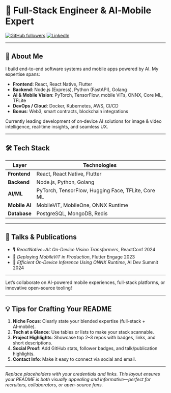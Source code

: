 # 🧠 Full‑Stack Engineer & AI‑Mobile Expert

[![GitHub followers](https://img.shields.io/github/followers/your-username?style=social)](https://github.com/kriston92)
[![LinkedIn](https://img.shields.io/badge/LinkedIn-Connect-blue)](https://www.linkedin.com/in/sansyzbay-koishanov-194b98371/)

---

## 🚀 About Me

I build end-to-end software systems and mobile apps powered by AI. My expertise spans:

- **Frontend**: React, React Native, Flutter  
- **Backend**: Node.js (Express), Python (FastAPI), Golang  
- **AI & Mobile Vision**: PyTorch, TensorFlow, mobile ViTs, ONNX, Core ML, TFLite  
- **DevOps / Cloud**: Docker, Kubernetes, AWS, CI/CD  
- **Bonus**: Web3, smart contracts, blockchain integrations  

Currently leading development of on‑device AI solutions for image & video intelligence, real‑time insights, and seamless UX.

---

## 🛠️ Tech Stack

| Layer           | Technologies |
|----------------|--------------|
| **Frontend**   | React, React Native, Flutter |
| **Backend**    | Node.js, Python, Golang |
| **AI/ML**      | PyTorch, TensorFlow, Hugging Face, TFLite, Core ML |
| **Mobile AI**  | MobileViT, MobileOne, ONNX Runtime |
| **Database**   | PostgreSQL, MongoDB, Redis |

---

## 🧩 Talks & Publications

- 🎙️ *ReactNative+AI: On-Device Vision Transformers*, ReactConf 2024  
- 🧠 *Deploying MobileViT in Production*, Flutter Engage 2023  
- 📄 *Efficient On‑Device Inference Using ONNX Runtime*, AI Dev Summit 2024

---

Let’s collaborate on AI-powered mobile experiences, full-stack platforms, or innovative open-source tooling!

---

## 💡 Tips for Crafting Your README

1. **Niche Focus**: Clearly state your blended expertise (full-stack + AI‑mobile).  
2. **Tech at a Glance**: Use tables or lists to make your stack scannable.  
3. **Project Highlights**: Showcase top 2–3 repos with badges, links, and short descriptions.  
4. **Social Proof**: Add GitHub stats, follower badges, and talk/publication highlights.  
5. **Contact Info**: Make it easy to connect via social and email.

---

*Replace placeholders with your credentials and links. This layout ensures your README is both visually appealing and informative—perfect for recruiters, collaborators, or open-source fans.*
